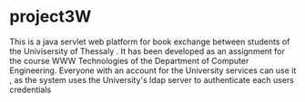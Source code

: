 # project3W
This is a java servlet web platform for book exchange between students of the Univisersity of Thessaly . 
It has been developed as an assignment for the course WWW Technologies of the Department of Computer Engineering.
Everyone with an account for the University services can use it , as the system uses the University's ldap server to authenticate each users
credentials

